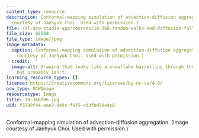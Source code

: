 ```yaml
---
content_type: resource
description: Conformal-mapping simulation of advection-diffusion aggregation. (Image
  courtesy of Jaehyuk Choi. Used with permission.)
file: /ol-ocw-studio-app/courses/18-366-random-walks-and-diffusion-fall-2006/f3789f44aae2de9cf675ad3fbd78e4c8_18-366f06.jpg
file_size: 68568
file_type: image/jpeg
image_metadata:
  caption: Conformal-mapping simulation of advection-diffusion aggregation. (Image
    courtesy of Jaehyuk Choi. Used with permission.)
  credit: ''
  image-alt: Drawing that looks like a snowflake barrelling through the atmosphere
    but probably isn't.
learning_resource_types: []
license: https://creativecommons.org/licenses/by-nc-sa/4.0/
ocw_type: OCWImage
resourcetype: Image
title: 18-366f06.jpg
uid: f3789f44-aae2-de9c-f675-ad3fbd78e4c8
---
```

Conformal-mapping simulation of advection-diffusion aggregation. (Image courtesy of Jaehyuk Choi. Used with permission.)